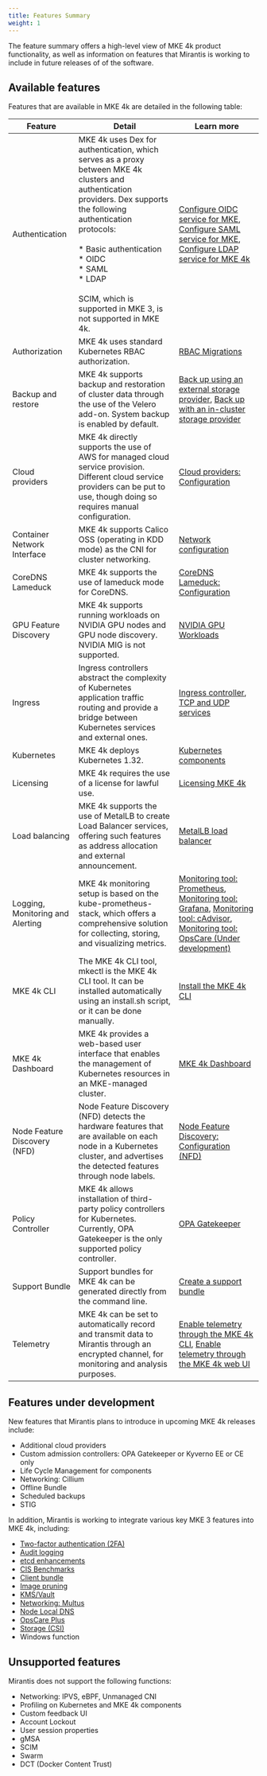 ```yaml
---
title: Features Summary
weight: 1
---
```


The feature summary offers a high-level view of MKE 4k product functionality, as
well as information on features that Mirantis is working to include in future
releases of of the software.

Available features
------------------

Features that are available in MKE 4k are detailed in the following table:

| Feature                           | Detail                                                                                                                                                                                                                                                                                                 | Learn more                                                                                                                                                                                                                                                                                                                                                                                                                                                                                                                       |
|-----------------------------------|--------------------------------------------------------------------------------------------------------------------------------------------------------------------------------------------------------------------------------------------------------------------------------------------------------|----------------------------------------------------------------------------------------------------------------------------------------------------------------------------------------------------------------------------------------------------------------------------------------------------------------------------------------------------------------------------------------------------------------------------------------------------------------------------------------------------------------------------------|
| Authentication                    | MKE 4k uses Dex for authentication, which serves as a proxy between  MKE 4k clusters and authentication providers. Dex supports the following authentication protocols: <br><br>* Basic authentication<br> *  OIDC<br> * SAML<br> * LDAP<br><br>SCIM, which is supported in MKE 3, is not supported in MKE 4k.| [Configure OIDC service for MKE](../../configuration/authentication/oidc/#configure-oidc-service-for-mke), [Configure SAML service for MKE](../../configuration/authentication/saml#configure-saml-service-for-mke), [Configure LDAP service for MKE 4k](../../configuration/authentication/ldap/#configure-ldap-service-for-mke) |
| Authorization                     | MKE 4k uses standard Kubernetes RBAC authorization.                                                                                                                                                                                                                                                      | [RBAC Migrations](../../migrate-from-mke-3/#rbac-migrations)                                                                                                                                                                                                                                                                                                                                                                                                                                                                  |
| Backup and restore                | MKE 4k supports backup and restoration of cluster data through the use of the Velero add-on. System backup is enabled by default.                                                                                                                                                                       | [Back up using an external storage provider](../../configuration/backup-restore/external), [Back up with an in-cluster storage provider](../../configuration/backup-restore/in-cluster)                                                                                                                                                                                                                                                                 |
| Cloud providers                   | MKE 4k directly supports the use of AWS for managed cloud service provision. Different cloud service providers can be put to use, though doing so requires manual configuration.                                                                                                                         | [Cloud providers: Configuration](../../configuration/cloudproviders/#configuration)                                                                                                                                                                                                                                                                                                                                                                                                                                                                         |
| Container Network Interface | MKE 4k supports Calico OSS (operating in KDD mode) as the CNI for cluster networking.                                                                                                                                                                                                                    | [Network configuration](../../concepts/cni/#network-configuration)                                                                                                                                                                                                                                                                                                                                                                                                                                                                             |
| CoreDNS Lameduck                  | MKE 4k supports the use of lameduck mode for CoreDNS.                                                                                                                                                                                                                                                    | [CoreDNS Lameduck: Configuration](../../configuration/coredns-lameduck/#configuration)                                                                                                                                                                                                                                                                                                                                                                                                                                                                      |
| GPU Feature Discovery             | MKE 4k supports running workloads on NVIDIA GPU nodes and GPU node discovery. NVIDIA MIG is not supported.                                                                                                                                                                                                                                                | [NVIDIA GPU Workloads](../../configuration/nvidia-gpu)                                                                                                                                                                                                                                                                                                                                                                                                                                                                         |
| Ingress                           | Ingress controllers abstract the complexity of Kubernetes application traffic routing and provide a bridge between Kubernetes services and external ones.                                                                                                                                              | [Ingress controller](../../configuration/ingress), [TCP and UDP services](../../configuration/ingress/tcp-udp-services)                                                                                                                                                                                                                                                                                                                                                                                                    |
| Kubernetes                        | MKE 4k deploys Kubernetes 1.32.                                                                                                                                                                                                                                                                          | [Kubernetes components](../../configuration/kubernetes)                                                                                                                                                                                                                                                                                                                                                                                                                                                                                                    |
| Licensing                         | MKE 4k requires the use of a license for lawful use.                                                                                                                                                                                                                                                     | [Licensing MKE 4k](../../getting-started/licensing-mke4k)                                                                                                                                                                                                                                                                                                                                                                                                                                                                        |
| Load balancing                    | MKE 4k supports the use of MetalLB to create Load Balancer services, offering such features as address allocation and external announcement.                                                                                                                                                             | [MetalLB load balancer](../../configuration/metallb)                                                                                                                                                                                                                                                                                                                                                                                                                                                                          |
| Logging, Monitoring and Alerting  | MKE 4k monitoring setup is based on the kube-prometheus-stack, which offers a comprehensive solution for collecting, storing, and visualizing metrics.                                                                                                                                                   | [Monitoring tool: Prometheus](../../configuration/monitoring/#prometheus), [Monitoring tool: Grafana](../../configuration/monitoring/#grafana),  [Monitoring tool: cAdvisor](../../configuration/monitoring/#cadvisor), [Monitoring tool: OpsCare (Under development)](../../configuration/monitoring/#opscare-under-development)                                                                                                                                                                                                                                                                                                                                                                                                                                                                                                            |
| MKE 4k CLI                           | The MKE 4k CLI tool, mkectl is the MKE 4k CLI tool. It can be installed automatically using an install.sh script, or it can be done manually.                                                                                                                                                               | [Install the MKE 4k CLI](../../getting-started/install-mke-cli)                                                                                                                                                                                                                                                                                                                                                                                                                                                                        |
| MKE 4k Dashboard                            | MKE 4k provides a web-based user interface that enables the management of Kubernetes resources in an MKE-managed cluster.                                                                                                                                                                                                                         | [MKE 4k Dashboard](../../configuration/mke4k-dashboard)                                                                                                                                                                                                                                                                                                                                                                                                                                                                                |
| Node Feature Discovery (NFD)      | Node Feature Discovery (NFD) detects the hardware features that are available on each node in a Kubernetes cluster, and advertises the detected features through node labels.                                                                                                                          | [Node Feature Discovery: Configuration (NFD)](../../configuration/node-feature-discovery/#configuration)                                                                                                                                                                                                                                                                                                                                                                                                                                                    |
| Policy Controller                 | MKE 4k allows installation of third-party policy controllers for Kubernetes. Currently, OPA Gatekeeper is the only supported policy controller.                                                                                                                                                          | [OPA Gatekeeper](../../configuration/policycontroller/opagatekeeper)                                                                                                                                                                                                                                                                                                                                                                                            |
| Support Bundle                    | Support bundles for MKE 4k can be generated directly from the command line.                                                                                                                                                                                                                              | [Create a support bundle](../../configuration/support-bundle#create-a-support-bundle)                                                                                                                                                                                                                                                                                                                                                                                                                                                                          |
| Telemetry                         | MKE 4k can be set to automatically record and transmit data to Mirantis through an encrypted channel, for monitoring and analysis purposes.                                                                                                                                                              | [Enable telemetry through the MKE 4k CLI](../../configuration/telemetry/#enable-telemetry-through-the-mke-cli),   [Enable telemetry through the MKE 4k web UI](../../configuration/telemetry/#enable-telemetry-through-the-mke-web-ui)                                                                                                                                                                                                                                                                                                                                                                                                                                                                                  |

Features under development
--------------------------

New features that Mirantis plans to introduce in upcoming MKE 4k releases
include:

* Additional cloud providers
* Custom admission controllers: OPA Gatekeeper or Kyverno EE or CE only
* Life Cycle Management for components
* Networking: Cillium
* Offline Bundle
* Scheduled backups
* STIG

In addition, Mirantis is working to integrate various key MKE 3 features into
MKE 4k, including:

* [Two-factor authentication (2FA)](https://docs.mirantis.com/mke/3.8/ops/administer-cluster/two-factor-authentication.html?highlight=2fa)
* [Audit
  logging](https://docs.mirantis.com/mke/3.8/ops/administer-cluster/mke-audit-logging.html)
* [etcd enhancements](https://docs.mirantis.com/mke/3.8/ops/administer-cluster/manage-etcd.html)
* [CIS Benchmarks](https://docs.mirantis.com/mke/3.8/cis-benchmarks.html)
* [Client
  bundle](https://docs.mirantis.com/mke/3.8/ops/access-cluster/download-configure-client-bundle.html)
* [Image
  pruning](https://docs.mirantis.com/mke/3.8/ops/administer-cluster/schedule-image-pruning.html?highlight=image%20pruning)
* [KMS/Vault](https://docs.mirantis.com/mke/3.8/ops/administer-cluster/mke-kms-plugin-support.html?highlight=kms)
* [Networking: Multus](https://docs.mirantis.com/mke/3.8/install/predeployment/configure-networking/multus-cni-installation-enablement.html?highlight=multus)
* [Node Local DNS](https://kubernetes.io/docs/tasks/administer-cluster/nodelocaldns/)
* [OpsCare Plus](https://docs.mirantis.com/mke/3.8/ops/administer-cluster/configure-opscare.html)
* [Storage
  (CSI)](https://docs.mirantis.com/mke/3.8/ops/deploy-apps-k8s/persistent-storage.html)
* Windows function

Unsupported features
--------------------

Mirantis does not support the following functions:

* Networking: IPVS, eBPF, Unmanaged CNI
* Profiling on Kubernetes and MKE 4k components
* Custom feedback UI
* Account Lockout
* User session properties
* gMSA
* SCIM
* Swarm
* DCT (Docker Content Trust)
